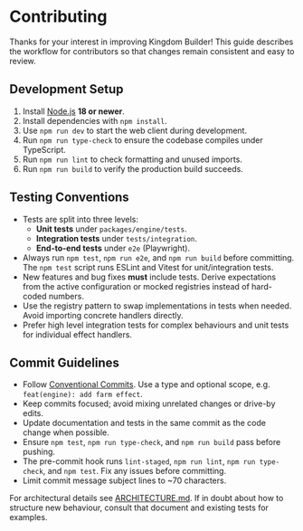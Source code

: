 # Contributing

Thanks for your interest in improving Kingdom Builder! This guide describes the
workflow for contributors so that changes remain consistent and easy to review.

## Development Setup

1. Install [Node.js](https://nodejs.org/) **18 or newer**.
2. Install dependencies with `npm install`.
3. Use `npm run dev` to start the web client during development.
4. Run `npm run type-check` to ensure the codebase compiles under TypeScript.
5. Run `npm run lint` to check formatting and unused imports.
6. Run `npm run build` to verify the production build succeeds.

## Testing Conventions

- Tests are split into three levels:
  - **Unit tests** under `packages/engine/tests`.
  - **Integration tests** under `tests/integration`.
  - **End-to-end tests** under `e2e` (Playwright).
- Always run `npm test`, `npm run e2e`, and `npm run build` before committing.
  The `npm test` script runs ESLint and Vitest for unit/integration tests.
- New features and bug fixes **must** include tests. Derive expectations from
  the active configuration or mocked registries instead of hard-coded numbers.
- Use the registry pattern to swap implementations in tests when needed. Avoid
  importing concrete handlers directly.
- Prefer high level integration tests for complex behaviours and unit tests for
  individual effect handlers.

## Commit Guidelines

- Follow [Conventional Commits](https://www.conventionalcommits.org/). Use a
  type and optional scope, e.g. `feat(engine): add farm effect`.
- Keep commits focused; avoid mixing unrelated changes or drive-by edits.
- Update documentation and tests in the same commit as the code change when
  possible.
- Ensure `npm test`, `npm run type-check`, and `npm run build` pass before pushing.
- The pre-commit hook runs `lint-staged`, `npm run lint`, `npm run type-check`, and `npm test`. Fix any issues before committing.
- Limit commit message subject lines to ~70 characters.

For architectural details see [ARCHITECTURE.md](docs/ARCHITECTURE.md). If in
doubt about how to structure new behaviour, consult that document and existing
tests for examples.
